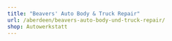 ```yaml
---
title: "Beavers' Auto Body & Truck Repair"
url: /aberdeen/beavers-auto-body-und-truck-repair/
shop: Autowerkstatt
---
```

